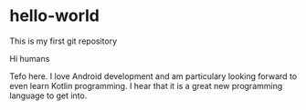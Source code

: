 # hello-world
This is my first git repository

Hi humans 

Tefo here. I love Android development and am particulary looking forward to even learn Kotlin programming. I hear that it is a great new programming language to get into.
